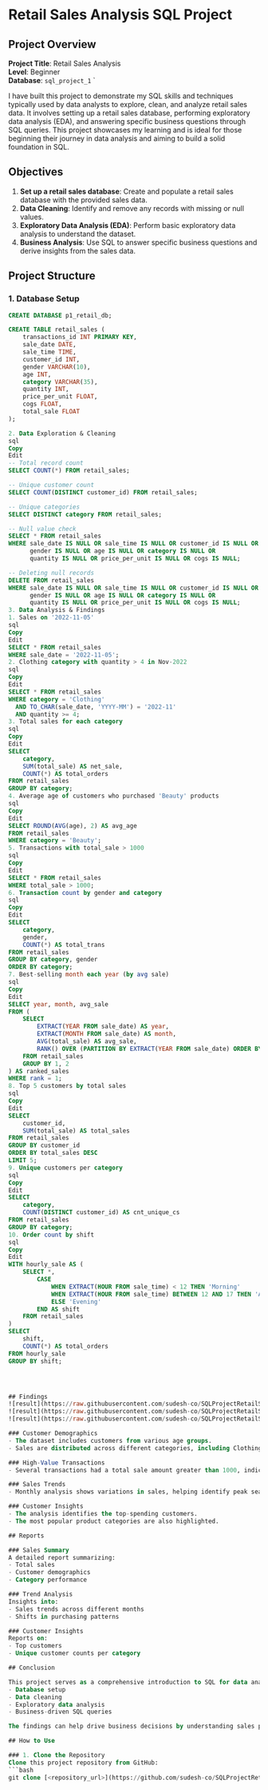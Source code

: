 # Retail Sales Analysis SQL Project

## Project Overview

**Project Title**: Retail Sales Analysis  
**Level**: Beginner  
**Database**:  `sql_project_1`
`

I have built this project to demonstrate my SQL skills and techniques typically used by data analysts to explore, clean, and analyze retail sales data. It involves setting up a retail sales database, performing exploratory data analysis (EDA), and answering specific business questions through SQL queries. This project showcases my learning and is ideal for those beginning their journey in data analysis and aiming to build a solid foundation in SQL.



## Objectives

1. **Set up a retail sales database**: Create and populate a retail sales database with the provided sales data.
2. **Data Cleaning**: Identify and remove any records with missing or null values.
3. **Exploratory Data Analysis (EDA)**: Perform basic exploratory data analysis to understand the dataset.
4. **Business Analysis**: Use SQL to answer specific business questions and derive insights from the sales data.

## Project Structure

### 1. Database Setup

```sql
CREATE DATABASE p1_retail_db;

CREATE TABLE retail_sales (
    transactions_id INT PRIMARY KEY,
    sale_date DATE,
    sale_time TIME,
    customer_id INT,
    gender VARCHAR(10),
    age INT,
    category VARCHAR(35),
    quantity INT,
    price_per_unit FLOAT,
    cogs FLOAT,
    total_sale FLOAT
);

2. Data Exploration & Cleaning
sql
Copy
Edit
-- Total record count
SELECT COUNT(*) FROM retail_sales;

-- Unique customer count
SELECT COUNT(DISTINCT customer_id) FROM retail_sales;

-- Unique categories
SELECT DISTINCT category FROM retail_sales;

-- Null value check
SELECT * FROM retail_sales
WHERE sale_date IS NULL OR sale_time IS NULL OR customer_id IS NULL OR 
      gender IS NULL OR age IS NULL OR category IS NULL OR 
      quantity IS NULL OR price_per_unit IS NULL OR cogs IS NULL;

-- Deleting null records
DELETE FROM retail_sales
WHERE sale_date IS NULL OR sale_time IS NULL OR customer_id IS NULL OR 
      gender IS NULL OR age IS NULL OR category IS NULL OR 
      quantity IS NULL OR price_per_unit IS NULL OR cogs IS NULL;
3. Data Analysis & Findings
1. Sales on '2022-11-05'
sql
Copy
Edit
SELECT * FROM retail_sales
WHERE sale_date = '2022-11-05';
2. Clothing category with quantity > 4 in Nov-2022
sql
Copy
Edit
SELECT * FROM retail_sales
WHERE category = 'Clothing'
  AND TO_CHAR(sale_date, 'YYYY-MM') = '2022-11'
  AND quantity >= 4;
3. Total sales for each category
sql
Copy
Edit
SELECT 
    category,
    SUM(total_sale) AS net_sale,
    COUNT(*) AS total_orders
FROM retail_sales
GROUP BY category;
4. Average age of customers who purchased 'Beauty' products
sql
Copy
Edit
SELECT ROUND(AVG(age), 2) AS avg_age
FROM retail_sales
WHERE category = 'Beauty';
5. Transactions with total_sale > 1000
sql
Copy
Edit
SELECT * FROM retail_sales
WHERE total_sale > 1000;
6. Transaction count by gender and category
sql
Copy
Edit
SELECT 
    category,
    gender,
    COUNT(*) AS total_trans
FROM retail_sales
GROUP BY category, gender
ORDER BY category;
7. Best-selling month each year (by avg sale)
sql
Copy
Edit
SELECT year, month, avg_sale
FROM (
    SELECT 
        EXTRACT(YEAR FROM sale_date) AS year,
        EXTRACT(MONTH FROM sale_date) AS month,
        AVG(total_sale) AS avg_sale,
        RANK() OVER (PARTITION BY EXTRACT(YEAR FROM sale_date) ORDER BY AVG(total_sale) DESC) AS rank
    FROM retail_sales
    GROUP BY 1, 2
) AS ranked_sales
WHERE rank = 1;
8. Top 5 customers by total sales
sql
Copy
Edit
SELECT 
    customer_id,
    SUM(total_sale) AS total_sales
FROM retail_sales
GROUP BY customer_id
ORDER BY total_sales DESC
LIMIT 5;
9. Unique customers per category
sql
Copy
Edit
SELECT 
    category,
    COUNT(DISTINCT customer_id) AS cnt_unique_cs
FROM retail_sales
GROUP BY category;
10. Order count by shift
sql
Copy
Edit
WITH hourly_sale AS (
    SELECT *,
        CASE
            WHEN EXTRACT(HOUR FROM sale_time) < 12 THEN 'Morning'
            WHEN EXTRACT(HOUR FROM sale_time) BETWEEN 12 AND 17 THEN 'Afternoon'
            ELSE 'Evening'
        END AS shift
    FROM retail_sales
)
SELECT 
    shift,
    COUNT(*) AS total_orders
FROM hourly_sale
GROUP BY shift;




## Findings
![result](https://raw.githubusercontent.com/sudesh-co/SQLProjectRetailSalesAnalysis/main/Screenshot%202025-05-06%20075327.png)
![result](https://raw.githubusercontent.com/sudesh-co/SQLProjectRetailSalesAnalysis/main/Screenshot%202025-05-06%20075344.png)
![result](https://raw.githubusercontent.com/sudesh-co/SQLProjectRetailSalesAnalysis/main/Screenshot%202025-05-06%20075353.png)

### Customer Demographics
- The dataset includes customers from various age groups.
- Sales are distributed across different categories, including Clothing and Beauty.

### High-Value Transactions
- Several transactions had a total sale amount greater than 1000, indicating premium purchases.

### Sales Trends
- Monthly analysis shows variations in sales, helping identify peak seasons.

### Customer Insights
- The analysis identifies the top-spending customers.
- The most popular product categories are also highlighted.

## Reports

### Sales Summary
A detailed report summarizing:
- Total sales
- Customer demographics
- Category performance

### Trend Analysis
Insights into:
- Sales trends across different months
- Shifts in purchasing patterns

### Customer Insights
Reports on:
- Top customers
- Unique customer counts per category

## Conclusion

This project serves as a comprehensive introduction to SQL for data analysts, covering:
- Database setup
- Data cleaning
- Exploratory data analysis
- Business-driven SQL queries

The findings can help drive business decisions by understanding sales patterns, customer behavior, and product performance.

## How to Use

### 1. Clone the Repository
Clone this project repository from GitHub:
```bash
git clone [<repository_url>](https://github.com/sudesh-co/SQLProjectRetailSalesAnalysis/)
